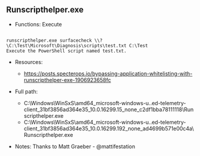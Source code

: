 ## Runscripthelper.exe
* Functions: Execute
```

runscripthelper.exe surfacecheck \\?\C:\Test\Microsoft\Diagnosis\scripts\test.txt C:\Test
Execute the PowerShell script named test.txt.
```
   
* Resources:   
  * https://posts.specterops.io/bypassing-application-whitelisting-with-runscripthelper-exe-1906923658fc
   
* Full path:   
  * C:\Windows\WinSxS\amd64_microsoft-windows-u..ed-telemetry-client_31bf3856ad364e35_10.0.16299.15_none_c2df1bba78111118\Runscripthelper.exe    
  * C:\Windows\WinSxS\amd64_microsoft-windows-u..ed-telemetry-client_31bf3856ad364e35_10.0.16299.192_none_ad4699b571e00c4a\Runscripthelper.exe     
   
* Notes: Thanks to Matt Graeber - @mattifestation  
   
